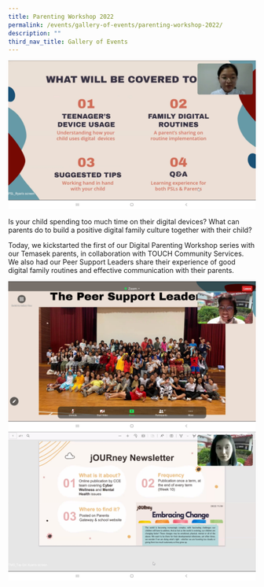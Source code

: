 ```yaml
---
title: Parenting Workshop 2022
permalink: /events/gallery-of-events/parenting-workshop-2022/
description: ""
third_nav_title: Gallery of Events
---
```

![](/images/parenting%20workshop%202022%202.jpg)

Is your child spending too much time on their digital devices? What can parents do to build a positive digital family culture together with their child?  
  
Today, we kickstarted the first of our Digital Parenting Workshop series with our Temasek parents, in collaboration with TOUCH Community Services.  
We also had our Peer Support Leaders share their experience of good digital family routines and effective communication with their parents.

![](/images/parenting%20workshop%202022%201.jpg)
![](/images/parenting%20workshop%202022%204.jpg)